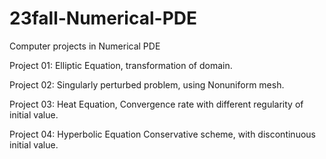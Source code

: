 # 23fall-Numerical-PDE
Computer projects in Numerical PDE

Project 01: Elliptic Equation, transformation of domain.

Project 02: Singularly perturbed problem, using Nonuniform mesh.

Project 03: Heat Equation, Convergence rate with different regularity of initial value.

Project 04: Hyperbolic Equation Conservative scheme, with discontinuous initial value.
